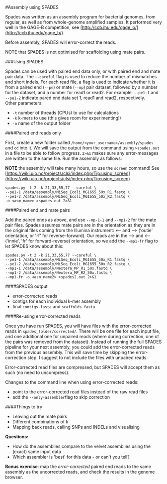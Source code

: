 #Assembly using SPADES

Spades was written as an assembly program for bacterial genomes, from regular, as well as from whole-genome amplified samples. It performed very well in the GAGE-B competition, see [http://ccb.jhu.edu/gage_b/](http://ccb.jhu.edu/gage_b/).

Before assembly, SPADES will error-correct the reads.

NOTE that SPADES is not optimised for scaffolding using mate pairs. 

###Using SPADES

Spades can be used with paired end data only, or with paired end and mate pair data. The `--careful` flag is used to reduce the number of mismatches and short indels. For each read file, a flag is used to indicate whether it is from a paired end (`--pe`) or mate (`--mp`) pair dataset, followed by a number for the dataset, and a number for read1 or read2. For example: `--pe1-1` and `--pe1-2` indicate pared end data set 1, read1 and read2, respectively.  
Other parameters:

* `-t` number of threads (CPUs) to use for calculations
* `-k` k-mers to use (this gives room for experimenting!)
* `-o` name of the output folder

####Paired end reads only

First, create a new folder called `/home/<your_username>/assembly/spades` and `cd` into it.
We will save the output from the command using `>spades.out` in a file to be able to follow progress. `2>&1` makes sure any error-messages are written to the same file.
Run the assembly as follows:

**NOTE** the assembly will take many hours, so use the `screen` command! See [https://wiki.uio.no/projects/clsi/index.php/Tip:using_screen](https://wiki.uio.no/projects/clsi/index.php/Tip:using_screen)

```
spades.py -t 2 -k 21,33,55,77 --careful \
--pe1-1 /data/assembly/MiSeq_Ecoli_MG1655_50x_R1.fastq \
--pe1-2 /data/assembly/MiSeq_Ecoli_MG1655_50x_R2.fastq \
-o <asm_name> >spades.out 2>&1

```

####Paired end and mate pairs

Add the paired ends as above, and use `--mp-1-1` and `--mp1-2` for the mate pair files. Spades assumes mate pairs are in the orientation as they are in the original files coming from the Illumina instrument: <-- and --> ('outie' orientation, or 'rf' for reverse-forward). Our reads are in the --> and <-- ('innie', 'fr' for forward-reverse) orientation, so we add the `--mp1-fr` flag to let SPADES know about this:

```
spades.py -t 2 -k 21,33,55,77 --careful \
--pe1-1 /data/assembly/MiSeq_Ecoli_MG1655_50x_R1.fastq \
--pe1-2 /data/assembly/MiSeq_Ecoli_MG1655_50x_R2.fastq \
--mp1-1 /data/assembly/Nextera_MP_R1_50x.fastq \
--mp1-2 /data/assembly/Nextera_MP_R2_50x.fastq \
--mp1-fr -o <asm_name2> >spades2.out 2>&1
```


####SPADES output
* error-corrected reads
* contigs for each individual k-mer assembly
* final `contigs.fasta` and `scaffolds.fasta`

####Re-using error-corrected reads

Once you have run SPADES, you will have files with the error-corrected reads in `spades_folder/corrected/`. There will be one file for each input file, and one additional one for unpaired reads (where during correction, one of the pairs was removed from the dataset). Instead of running the full SPADES pipeline for your next assembly, you could add the error-corrected reads from the previous assembly. This will save time by skipping the error-correction step. I suggest to not include the files with unpaired reads.

Error-corrected read files are compressed, but SPADES will accept them as such (no need to uncompress).

Changes to the command line when using error-corrected reads:

* point to the error-corrected read files instead of the raw read files
* add the `--only-assembler`flag to skip correction


####Things to try
* Leaving out the mate pairs
* Different combinations of k
* Mapping back reads, calling SNPs and INDELs and visualising

**Questions:**

* How do the assemblies compare to the velvet assemblies using the (exact) same input data
* Which assembler is 'best' for this data - or can't you tell?

**Bonus exercise**: map the *error-corrected* paired end reads to the same assembly as the uncorrected reads, and check the results in the genome browser.